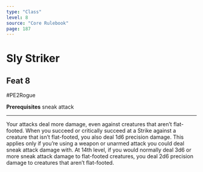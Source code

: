 ```yaml
---
type: "Class"
level: 8
source: "Core Rulebook"
page: 187
---
```

# Sly Striker
## Feat 8
#PE2Rogue

**Prerequisites** sneak attack

---
Your attacks deal more damage, even against creatures that aren’t flat-footed. When you succeed or critically succeed at a Strike against a creature that isn’t flat-footed, you also deal 1d6 precision damage. This applies only if you’re using a weapon or unarmed attack you could deal sneak attack damage with. At 14th level, if you would normally deal 3d6 or more sneak attack damage to flat-footed creatures, you deal 2d6 precision damage to creatures that aren’t flat-footed.
